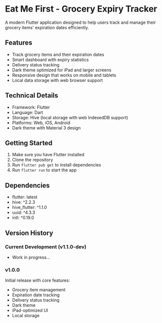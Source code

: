 # Eat Me First - Grocery Expiry Tracker

A modern Flutter application designed to help users track and manage their grocery items' expiration dates efficiently.

## Features

- Track grocery items and their expiration dates
- Smart dashboard with expiry statistics
- Delivery status tracking
- Dark theme optimized for iPad and larger screens
- Responsive design that works on mobile and tablets
- Local data storage with web browser support

## Technical Details

- Framework: Flutter
- Language: Dart
- Storage: Hive (local storage with web IndexedDB support)
- Platforms: Web, iOS, Android
- Dark theme with Material 3 design

## Getting Started

1. Make sure you have Flutter installed
2. Clone the repository
3. Run `flutter pub get` to install dependencies
4. Run `flutter run` to start the app

## Dependencies

- flutter: latest
- hive: ^2.2.3
- hive_flutter: ^1.1.0
- uuid: ^4.3.3
- intl: ^0.19.0

## Version History

### Current Development (v1.1.0-dev)
- Work in progress...

### v1.0.0
Initial release with core features:
- Grocery item management
- Expiration date tracking
- Delivery status tracking
- Dark theme
- iPad-optimized UI
- Local storage
